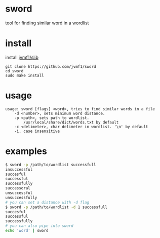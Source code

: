 # sword
tool for finding similar word in a wordlist
# install
install [jvmf1/slib](https://github.com/jvmf1/slib)
```
git clone https://github.com/jvmf1/sword
cd sword
sudo make install
```
# usage
```
usage: sword [flags] <word>, tries to find similar words in a file
	-d <number>, sets minimum word distance.
	-p <path>, sets path to wordlist.
		/usr/local/share/dict/words.txt by default
	-c <delimeter>, char delimeter in wordlist. '\n' by default
	-i, case insensitive
```
# examples
```sh
$ sword -p /path/to/wordlist successfull
insuccessful
succesful
successful
successfully
successoral
unsuccessful
unsuccessfully
# you can set a distance with -d flag
$ sword -p /path/to/wordlist -d 1 successfull
succesful
successful
successfully
# you can also pipe into sword
echo 'word' | sword
```

